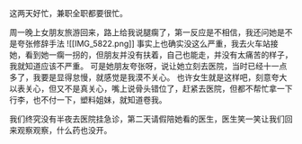这两天好忙，兼职全职都要很忙。

周一晚上女朋友旅游回来，路上给我说腿瘸了，第一反应是不相信，我还问她是不是夸张修辞手法
![[IMG_5822.png]]
事实上也确实没这么严重，我去火车站接她，看到她一瘸一拐的，但朋友并没有扶着，自己也能走，并没有太痛苦的样子，我就知道应该不严重。
可是她朋友夸张呀，说让她立刻去医院，当时已经十一点多了，我要是显得怠慢，就感觉是我漠不关心。
也许女生就是这样吧，刻意夸大以表关心，但又不是真关心，嘴上说骨头错位了，赶紧去医院，但都不帮忙拿一下行李，也不付一下，塑料姐妹，就知道卷我。

我们终究没有半夜去医院挂急诊，第二天请假陪她看的医生，医生笑一笑让我们回来观察观察，什么药也没开。
